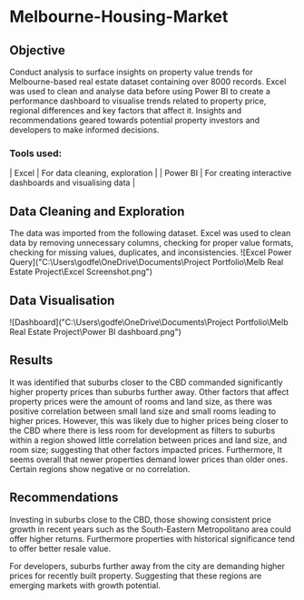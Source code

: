 # Melbourne-Housing-Market


## Objective
Conduct analysis to surface insights on property value trends for Melbourne-based real estate dataset containing over 8000 records. Excel was used to clean and analyse data before using Power BI to create a performance dashboard to visualise trends related to property price, regional differences and key factors that affect it. Insights and recommendations geared towards potential property investors and developers to make informed decisions.  

### Tools used:

| Excel    | For data cleaning, exploration                           |
| Power BI | For creating interactive dashboards and visualising data |

## Data Cleaning and Exploration
The data was imported from the following dataset. Excel was used to clean data by removing unnecessary columns, checking for proper value formats, checking for missing values, duplicates, and inconsistencies.
![Excel Power Query]("C:\Users\godfe\OneDrive\Documents\Project Portfolio\Melb Real Estate Project\Excel Screenshot.png")

## Data Visualisation
![Dashboard]("C:\Users\godfe\OneDrive\Documents\Project Portfolio\Melb Real Estate Project\Power BI dashboard.png")

## Results
It was identified that suburbs closer to the CBD commanded significantly higher property prices than suburbs further away. Other factors that affect property prices were the amount of rooms and land size, as there was positive correlation between small land size and small rooms leading to higher prices. However, this was likely due to higher prices being closer to the CBD where there is less room for development as filters to suburbs within a region showed little correlation between prices and land size, and room size; suggesting that other factors impacted prices. Furthermore, It seems overall that newer properties demand lower prices than older ones. Certain regions show negative or no correlation. 

## Recommendations
Investing in suburbs close to the CBD, those showing consistent price growth in recent years such as the South-Eastern Metropolitano area could offer higher returns. Furthermore properties with historical significance tend to offer better resale value. 

For developers, suburbs further away from the city are demanding higher prices for recently built property. Suggesting that these regions are emerging markets with growth potential.
